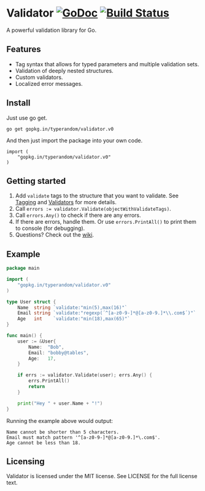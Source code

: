 # Validator [![GoDoc](https://godoc.org/github.com/typerandom/validator?status.png)](http://godoc.org/github.com/typerandom/validator) [![Build Status](https://travis-ci.org/typerandom/validator.svg?branch=master)](https://travis-ci.org/typerandom/validator)

A powerful validation library for Go.

## Features

* Tag syntax that allows for typed parameters and multiple validation sets.
* Validation of deeply nested structures.
* Custom validators.
* Localized error messages.

## Install

Just use go get.

    go get gopkg.in/typerandom/validator.v0
    
And then just import the package into your own code.

    import (
        "gopkg.in/typerandom/validator.v0"
    )

## Getting started

1. Add `validate` tags to the structure that you want to validate. See [Tagging](https://github.com/typerandom/validator/wiki/Tagging) and [Validators](https://github.com/typerandom/validator/wiki/Validators) for more details.
2. Call `errors := validator.Validate(objectWithValidateTags)`.
3. Call `errors.Any()` to check if there are any errors.
4. If there are errors, handle them. Or use `errors.PrintAll()` to print them to console (for debugging).
5. Questions? Check out the [wiki](https://github.com/typerandom/validator/wiki).

## Example


```go
package main

import (
	"gopkg.in/typerandom/validator.v0"
)

type User struct {
	Name  string `validate:"min(5),max(16)"`
	Email string `validate:"regexp(´^[a-z0-9-]*@[a-z0-9.]*\\.com$´)"`
	Age   int    `validate:"min(18),max(65)"`
}

func main() {
	user := &User{
		Name:  "Bob",
		Email: "bobby@tables",
		Age:   17,
	}

	if errs := validator.Validate(user); errs.Any() {
		errs.PrintAll()
		return
	}

	print("Hey " + user.Name + "!")
}
```

Running the example above would output:

    Name cannot be shorter than 5 characters.
    Email must match pattern '^[a-z0-9-]*@[a-z0-9.]*\.com$'.
    Age cannot be less than 18.

## Licensing

Validator is licensed under the MIT license. See LICENSE for the full license text.
